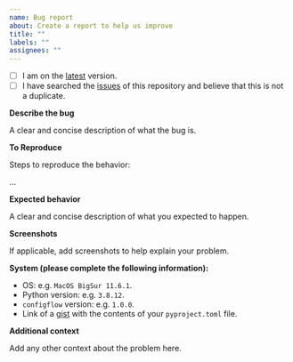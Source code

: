 ```yaml
---
name: Bug report
about: Create a report to help us improve
title: ""
labels: ""
assignees: ""
---
```


- [ ] I am on the [latest](https://github.com/volopivoshenko/configflow/releases/latest) version.
- [ ] I have searched the [issues](https://github.com/volopivoshenko/configflow/issues) of this repository and believe that this is not a duplicate.

**Describe the bug**

A clear and concise description of what the bug is.

**To Reproduce**

Steps to reproduce the behavior:

...

**Expected behavior**

A clear and concise description of what you expected to happen.

**Screenshots**

If applicable, add screenshots to help explain your problem.

**System (please complete the following information):**

- OS: e.g. `MacOS BigSur 11.6.1`.
- Python version: e.g. `3.8.12`.
- `configflow` version: e.g. `1.0.0`.
- Link of a [gist](https://gist.github.com/) with the contents of your `pyproject.toml` file.

**Additional context**

Add any other context about the problem here.
